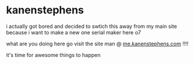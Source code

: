 # kanenstephens

i actually got bored and decided to swtich this away from my main site because i want to make a new one
serial maker here o7

what are you doing here go visit the site man @ [me.kanenstephens.com](https://me.kanenstephens.com) ‼️‼️

it's time for awesome things to happen
